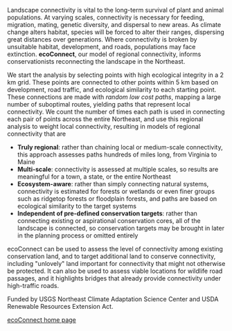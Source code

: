 ﻿Landscape connectivity is vital to the long-term survival of plant and animal populations. At varying scales, connectivity is necessary for feeding, migration, mating, genetic diversity, and dispersal to new areas. As climate change alters habitat, species will be forced to alter their ranges, dispersing great distances over generations. Where connectivity is broken by unsuitable habitat, development, and roads, populations may face extinction. **ecoConnect**, our model of regional connectivity, informs conservationists reconnecting the landscape in the Northeast.

We start the analysis by selecting points with high ecological integrity in a 2 km grid. These points are connected to other points within 5 km based on development, road traffic, and ecological similarity to each starting point. These connections are made with *random low cost paths*, mapping a large number of suboptimal routes, yielding paths that represent local connectivity. We count the number of times each path is used in connecting each pair of points across the entire Northeast, and use this regional analysis to weight local connectivity, resulting in models of regional connectivity that are

* **Truly regional**: rather than chaining local or medium-scale connectivity, this approach assesses paths hundreds of miles long, from Virginia to Maine
* **Multi-scale**: connectivity is assessed at multiple scales, so results are meaningful for a town, a state, or the entire Northeast
* **Ecosystem-aware**: rather than simply connecting natural systems, connectivity is estimated for forests or wetlands or even finer groups such as ridgetop forests or floodplain forests, and paths are based on ecological similarity to the target systems
* **Independent of pre-defined conservation targets**: rather than connecting existing or aspirational conservation cores, all of the landscape is connected, so conservation targets may be brought in later in the planning process or omitted entirely

ecoConnect can be used to assess the level of connectivity among existing conservation land, and to target additional land to conserve connectivity, including "unlovely" land important for connectivity that might not otherwise be protected. It can also be used to assess viable locations for wildlife road passages, and it highlights bridges that already provide connectivity under high-traffic roads.

Funded by USGS Northeast Climate Adaptation Science Center and USDA Renewable Resources Extension Act.

<a href="https://umassdsl.org/data/ecoConnect" target="_blank" rel="noopener noreferrer">ecoConnect home page</a>

